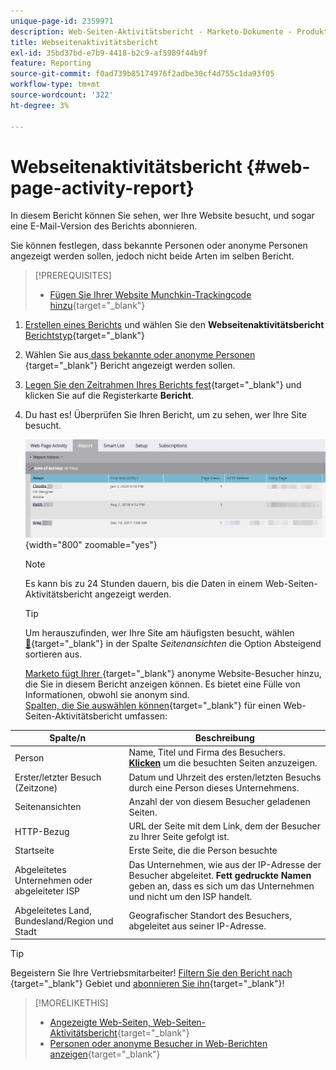 ```yaml
---
unique-page-id: 2359971
description: Web-Seiten-Aktivitätsbericht - Marketo-Dokumente - Produktdokumentation
title: Webseitenaktivitätsbericht
exl-id: 35bd37bd-e7b9-4418-b2c9-af5989f44b9f
feature: Reporting
source-git-commit: f0ad739b85174976f2adbe30cf4d755c1da93f05
workflow-type: tm+mt
source-wordcount: '322'
ht-degree: 3%

---
```


# Webseitenaktivitätsbericht {#web-page-activity-report}

In diesem Bericht können Sie sehen, wer Ihre Website besucht, und sogar eine E-Mail-Version des Berichts abonnieren.

Sie können festlegen, dass bekannte Personen oder anonyme Personen angezeigt werden sollen, jedoch nicht beide Arten im selben Bericht.

>[!PREREQUISITES]
>
>* [Fügen Sie Ihrer Website Munchkin-Trackingcode hinzu](/help/marketo/product-docs/administration/additional-integrations/add-munchkin-tracking-code-to-your-website.md){target="_blank"}

1. [Erstellen eines Berichts](/help/marketo/product-docs/reporting/basic-reporting/creating-reports/create-a-report-in-a-program.md) und wählen Sie den **Webseitenaktivitätsbericht** [Berichtstyp](/help/marketo/product-docs/reporting/basic-reporting/report-types/report-type-overview.md){target="_blank"}
1. Wählen Sie aus[ dass bekannte oder anonyme Personen ](/help/marketo/product-docs/reporting/basic-reporting/report-activity/display-people-or-anonymous-visitors-in-web-reports.md){target="_blank"} Bericht angezeigt werden sollen.

1. [Legen Sie den Zeitrahmen Ihres Berichts fest](/help/marketo/product-docs/reporting/basic-reporting/editing-reports/change-a-report-time-frame.md){target="_blank"} und klicken Sie auf die Registerkarte **Bericht**.

1. Du hast es! Überprüfen Sie Ihren Bericht, um zu sehen, wer Ihre Site besucht.

   ![](assets/web-page-activity-report-1.png){width="800" zoomable="yes"}

   >[!NOTE]
   >
   >Es kann bis zu 24 Stunden dauern, bis die Daten in einem Web-Seiten-Aktivitätsbericht angezeigt werden.

   >[!TIP]
   >
   >Um herauszufinden, wer Ihre Site am häufigsten besucht, wählen [&#128279;](/help/marketo/product-docs/reporting/basic-reporting/editing-reports/sort-report-on-columns.md){target="_blank"} in der Spalte _Seitenansichten_ die Option Absteigend sortieren aus.

   [Marketo fügt Ihrer ](/help/marketo/product-docs/reporting/basic-reporting/report-activity/tracking-anonymous-activity-and-people.md){target="_blank"} anonyme Website-Besucher hinzu, die Sie in diesem Bericht anzeigen können. Es bietet eine Fülle von Informationen, obwohl sie anonym sind.\
   [Spalten, die Sie auswählen können](/help/marketo/product-docs/reporting/basic-reporting/editing-reports/select-report-columns.md){target="_blank"} für einen Web-Seiten-Aktivitätsbericht umfassen:

<table> 
 <thead> 
  <tr> 
   <th>Spalte/n</th> 
   <th>Beschreibung</th> 
  </tr> 
 </thead> 
 <tbody> 
  <tr> 
   <td>Person</td> 
   <td>Name, Titel und Firma des Besuchers.<br><strong><a href="/help/marketo/product-docs/reporting/basic-reporting/report-types/web-page-activity-report/web-pages-viewed-web-page-activity-report.md" target="_blank">Klicken</a></strong> um die besuchten Seiten anzuzeigen.</td>
  </tr> 
  <tr> 
   <td>Erster/letzter Besuch (Zeitzone)</td> 
   <td>Datum und Uhrzeit des ersten/letzten Besuchs durch eine Person dieses Unternehmens.</td> 
  </tr> 
  <tr> 
   <td>Seitenansichten</td> 
   <td>Anzahl der von diesem Besucher geladenen Seiten.</td>
  </tr> 
  <tr> 
   <td>HTTP-Bezug</td> 
   <td>URL der Seite mit dem Link, dem der Besucher zu Ihrer Seite gefolgt ist.</td> 
  </tr> 
  <tr> 
   <td>Startseite</td> 
   <td>Erste Seite, die die Person besuchte </td> 
  </tr> 
  <tr> 
   <td>Abgeleitetes Unternehmen oder abgeleiteter ISP</td> 
   <td>Das Unternehmen, wie aus der IP-Adresse der Besucher abgeleitet. <strong>Fett gedruckte Namen</strong> geben an, dass es sich um das Unternehmen und nicht um den ISP handelt. </td> 
  </tr> 
  <tr> 
   <td>Abgeleitetes Land, Bundesland/Region und Stadt</td> 
   <td>Geografischer Standort des Besuchers, abgeleitet aus seiner IP-Adresse.</td> 
  </tr> 
 </tbody> 
</table>

>[!TIP]
>
>Begeistern Sie Ihre Vertriebsmitarbeiter! [Filtern Sie den Bericht nach ](/help/marketo/product-docs/reporting/basic-reporting/editing-reports/filter-people-in-a-report-with-a-smart-list.md){target="_blank"} Gebiet und [abonnieren Sie ihn](/help/marketo/product-docs/reporting/basic-reporting/report-subscriptions/subscribe-to-a-basic-report.md){target="_blank"}!

>[!MORELIKETHIS]
>
>* [Angezeigte Web-Seiten, Web-Seiten-Aktivitätsbericht](/help/marketo/product-docs/reporting/basic-reporting/report-types/web-page-activity-report/web-pages-viewed-web-page-activity-report.md){target="_blank"}
>* [Personen oder anonyme Besucher in Web-Berichten anzeigen](/help/marketo/product-docs/reporting/basic-reporting/report-activity/display-people-or-anonymous-visitors-in-web-reports.md){target="_blank"}
